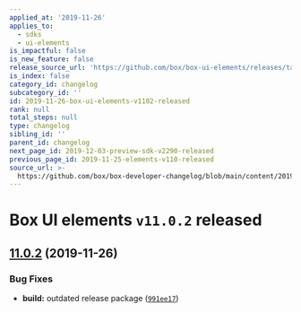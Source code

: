 ```yaml
---
applied_at: '2019-11-26'
applies_to:
  - sdks
  - ui-elements
is_impactful: false
is_new_feature: false
release_source_url: 'https://github.com/box/box-ui-elements/releases/tag/v11.0.2'
is_index: false
category_id: changelog
subcategory_id: ''
id: 2019-11-26-box-ui-elements-v1102-released
rank: null
total_steps: null
type: changelog
sibling_id: ''
parent_id: changelog
next_page_id: 2019-12-03-preview-sdk-v2290-released
previous_page_id: 2019-11-25-elements-v110-released
source_url: >-
  https://github.com/box/box-developer-changelog/blob/main/content/2019/11-26-box-ui-elements-v1102-released.md
---
```

# Box UI elements `v11.0.2` released

## [11.0.2][1] (2019-11-26)

### Bug Fixes

- **build:** outdated release package ([`991ee17`][2])

[1]: https://github.com/box/box-ui-elements/compare/v11.0.1...v11.0.2

[2]: https://github.com/box/box-ui-elements/commit/991ee17
